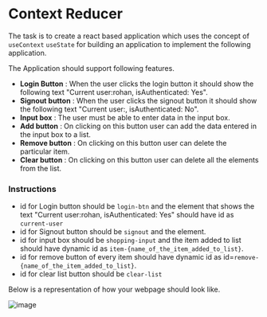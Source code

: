 
# Context Reducer
The task is to create a react based application which uses the concept of `useContext` `useState` for building an application to implement the following application.


The Application should support following features.
- <b>Login Button</b> : When the user clicks the login button it should show the following text "Current user:rohan, isAuthenticated: Yes".  
- <b>Signout button</b> :  When the user clicks the signout button it should show the following text "Current user:, isAuthenticated: No".
- <b>Input box</b> : The user must be able to enter data in the input box.
- <b>Add button</b> : On clicking on this button user can add the data entered in the input box to a list.
- <b>Remove button</b> : On clicking on this button user can delete the particular item.
- <b>Clear button</b> : On clicking on this button user can delete all the elements from the list.

###  Instructions

- id for Login button should be `login-btn` and the element that shows the text "Current user:rohan, isAuthenticated: Yes" should have id as `current-user`
- id for Signout button should be `signout` and the element.
- id for input box should be `shopping-input` and the item added to list should have dynamic id as `item-{name_of_the_item_added_to_list}`.
- id for remove button of every item should have dynamic id as id=`remove-{name_of_the_item_added_to_list}`.
- id for clear list button should be `clear-list`

Below is a representation of how your webpage should look like.

![image](https://user-images.githubusercontent.com/78348500/217309737-375620ac-1ea2-4d2f-9cf0-510321cf4fb5.png)
